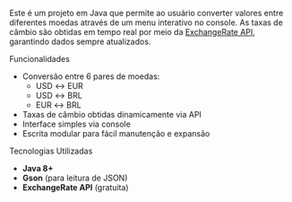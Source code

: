 Este é um projeto em Java que permite ao usuário converter valores entre diferentes moedas através de um menu interativo no console. As taxas de câmbio são obtidas em tempo real por meio da [ExchangeRate API](https://api.exchangerate-api.com/), garantindo dados sempre atualizados.

Funcionalidades

- Conversão entre 6 pares de moedas:
  - USD ↔️ EUR
  - USD ↔️ BRL
  - EUR ↔️ BRL
- Taxas de câmbio obtidas dinamicamente via API
- Interface simples via console
- Escrita modular para fácil manutenção e expansão

Tecnologias Utilizadas

- **Java 8+**
- **Gson** (para leitura de JSON)
- **ExchangeRate API** (gratuita)

